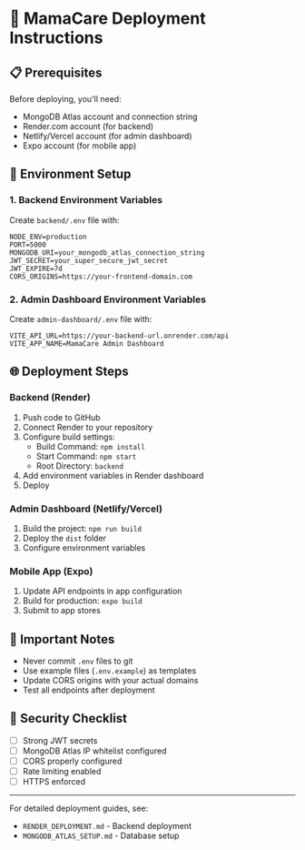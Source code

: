 # 🚀 MamaCare Deployment Instructions

## 📋 Prerequisites

Before deploying, you'll need:
- MongoDB Atlas account and connection string
- Render.com account (for backend)
- Netlify/Vercel account (for admin dashboard)
- Expo account (for mobile app)

## 🔧 Environment Setup

### 1. Backend Environment Variables

Create `backend/.env` file with:

```env
NODE_ENV=production
PORT=5000
MONGODB_URI=your_mongodb_atlas_connection_string
JWT_SECRET=your_super_secure_jwt_secret
JWT_EXPIRE=7d
CORS_ORIGINS=https://your-frontend-domain.com
```

### 2. Admin Dashboard Environment Variables

Create `admin-dashboard/.env` file with:

```env
VITE_API_URL=https://your-backend-url.onrender.com/api
VITE_APP_NAME=MamaCare Admin Dashboard
```

## 🌐 Deployment Steps

### Backend (Render)
1. Push code to GitHub
2. Connect Render to your repository
3. Configure build settings:
   - Build Command: `npm install`
   - Start Command: `npm start`
   - Root Directory: `backend`
4. Add environment variables in Render dashboard
5. Deploy

### Admin Dashboard (Netlify/Vercel)
1. Build the project: `npm run build`
2. Deploy the `dist` folder
3. Configure environment variables

### Mobile App (Expo)
1. Update API endpoints in app configuration
2. Build for production: `expo build`
3. Submit to app stores

## 📝 Important Notes

- Never commit `.env` files to git
- Use example files (`.env.example`) as templates
- Update CORS origins with your actual domains
- Test all endpoints after deployment

## 🔐 Security Checklist

- [ ] Strong JWT secrets
- [ ] MongoDB Atlas IP whitelist configured
- [ ] CORS properly configured
- [ ] Rate limiting enabled
- [ ] HTTPS enforced

---

For detailed deployment guides, see:
- `RENDER_DEPLOYMENT.md` - Backend deployment
- `MONGODB_ATLAS_SETUP.md` - Database setup
